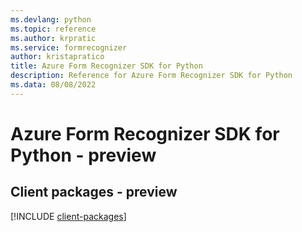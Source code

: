 ```yaml
---
ms.devlang: python
ms.topic: reference
ms.author: krpratic
ms.service: formrecognizer
author: kristapratico
title: Azure Form Recognizer SDK for Python
description: Reference for Azure Form Recognizer SDK for Python
ms.data: 08/08/2022
---
```

# Azure Form Recognizer SDK for Python - preview

## Client packages - preview
[!INCLUDE [client-packages](form-recognizer-client-index.md)]